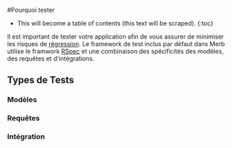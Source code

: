 #Pourquoi tester

* This will become a table of contents (this text will be scraped).
{:toc}

Il est important de tester votre application afin de vous assurer de minimiser les risques
de [régression][].
Le framework de test inclus par défaut dans Merb utilise le framwork [RSpec][] et une combinaison
des spécificités des modèles, des requêtes et d'intégrations.

## Types de Tests

### Modèles

### Requêtes

### Intégration


[régression]:         http://fr.wikipedia.org/wiki/Non-r%C3%A9gression
[RSpec]:              http://rspec.info/
